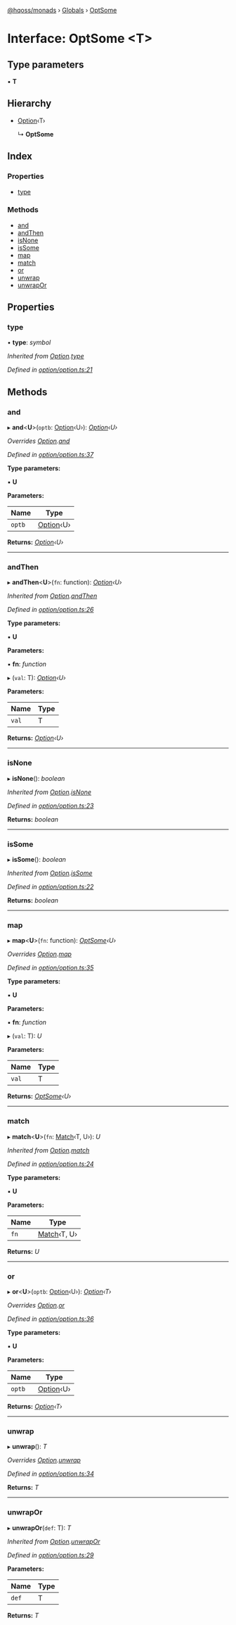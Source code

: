 [@hqoss/monads](../README.md) › [Globals](../globals.md) › [OptSome](optsome.md)

# Interface: OptSome <**T**>

## Type parameters

▪ **T**

## Hierarchy

* [Option](option.md)‹T›

  ↳ **OptSome**

## Index

### Properties

* [type](optsome.md#type)

### Methods

* [and](optsome.md#and)
* [andThen](optsome.md#andthen)
* [isNone](optsome.md#isnone)
* [isSome](optsome.md#issome)
* [map](optsome.md#map)
* [match](optsome.md#match)
* [or](optsome.md#or)
* [unwrap](optsome.md#unwrap)
* [unwrapOr](optsome.md#unwrapor)

## Properties

###  type

• **type**: *symbol*

*Inherited from [Option](option.md).[type](option.md#type)*

*Defined in [option/option.ts:21](https://github.com/qworks-io/monads/blob/6a3a7f7/src/option/option.ts#L21)*

## Methods

###  and

▸ **and**<**U**>(`optb`: [Option](option.md)‹U›): *[Option](option.md)‹U›*

*Overrides [Option](option.md).[and](option.md#and)*

*Defined in [option/option.ts:37](https://github.com/qworks-io/monads/blob/6a3a7f7/src/option/option.ts#L37)*

**Type parameters:**

▪ **U**

**Parameters:**

Name | Type |
------ | ------ |
`optb` | [Option](option.md)‹U› |

**Returns:** *[Option](option.md)‹U›*

___

###  andThen

▸ **andThen**<**U**>(`fn`: function): *[Option](option.md)‹U›*

*Inherited from [Option](option.md).[andThen](option.md#andthen)*

*Defined in [option/option.ts:26](https://github.com/qworks-io/monads/blob/6a3a7f7/src/option/option.ts#L26)*

**Type parameters:**

▪ **U**

**Parameters:**

▪ **fn**: *function*

▸ (`val`: T): *[Option](option.md)‹U›*

**Parameters:**

Name | Type |
------ | ------ |
`val` | T |

**Returns:** *[Option](option.md)‹U›*

___

###  isNone

▸ **isNone**(): *boolean*

*Inherited from [Option](option.md).[isNone](option.md#isnone)*

*Defined in [option/option.ts:23](https://github.com/qworks-io/monads/blob/6a3a7f7/src/option/option.ts#L23)*

**Returns:** *boolean*

___

###  isSome

▸ **isSome**(): *boolean*

*Inherited from [Option](option.md).[isSome](option.md#issome)*

*Defined in [option/option.ts:22](https://github.com/qworks-io/monads/blob/6a3a7f7/src/option/option.ts#L22)*

**Returns:** *boolean*

___

###  map

▸ **map**<**U**>(`fn`: function): *[OptSome](optsome.md)‹U›*

*Overrides [Option](option.md).[map](option.md#map)*

*Defined in [option/option.ts:35](https://github.com/qworks-io/monads/blob/6a3a7f7/src/option/option.ts#L35)*

**Type parameters:**

▪ **U**

**Parameters:**

▪ **fn**: *function*

▸ (`val`: T): *U*

**Parameters:**

Name | Type |
------ | ------ |
`val` | T |

**Returns:** *[OptSome](optsome.md)‹U›*

___

###  match

▸ **match**<**U**>(`fn`: [Match](match.md)‹T, U›): *U*

*Inherited from [Option](option.md).[match](option.md#match)*

*Defined in [option/option.ts:24](https://github.com/qworks-io/monads/blob/6a3a7f7/src/option/option.ts#L24)*

**Type parameters:**

▪ **U**

**Parameters:**

Name | Type |
------ | ------ |
`fn` | [Match](match.md)‹T, U› |

**Returns:** *U*

___

###  or

▸ **or**<**U**>(`optb`: [Option](option.md)‹U›): *[Option](option.md)‹T›*

*Overrides [Option](option.md).[or](option.md#or)*

*Defined in [option/option.ts:36](https://github.com/qworks-io/monads/blob/6a3a7f7/src/option/option.ts#L36)*

**Type parameters:**

▪ **U**

**Parameters:**

Name | Type |
------ | ------ |
`optb` | [Option](option.md)‹U› |

**Returns:** *[Option](option.md)‹T›*

___

###  unwrap

▸ **unwrap**(): *T*

*Overrides [Option](option.md).[unwrap](option.md#unwrap)*

*Defined in [option/option.ts:34](https://github.com/qworks-io/monads/blob/6a3a7f7/src/option/option.ts#L34)*

**Returns:** *T*

___

###  unwrapOr

▸ **unwrapOr**(`def`: T): *T*

*Inherited from [Option](option.md).[unwrapOr](option.md#unwrapor)*

*Defined in [option/option.ts:29](https://github.com/qworks-io/monads/blob/6a3a7f7/src/option/option.ts#L29)*

**Parameters:**

Name | Type |
------ | ------ |
`def` | T |

**Returns:** *T*
